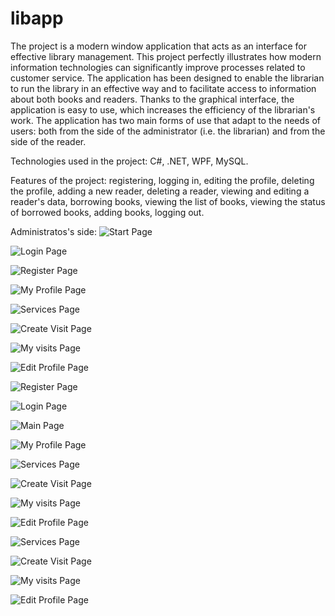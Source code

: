 # libapp
The project is a modern window application that acts as an interface for effective library management. This project perfectly illustrates how modern information technologies can significantly improve processes related to customer service. The application has been designed to enable the librarian to run the library in an effective way and to facilitate access to information about both books and readers. Thanks to the graphical interface, the application is easy to use, which increases the efficiency of the librarian's work. The application has two main forms of use that adapt to the needs of users: both from the side of the administrator (i.e. the librarian) and from the side of the reader.

Technologies used in the project: C#, .NET, WPF, MySQL.

Features of the project: registering, logging in, editing the profile, deleting the profile, adding a new reader, deleting a reader, viewing and editing a reader's data, borrowing books, viewing the list of books, viewing the status of borrowed books, adding books, logging out.

Administratos's side:
![Start Page](https://github.com/karoldziadkowiec/libapp/blob/master/photos/1.png)

![Login Page](https://github.com/karoldziadkowiec/libapp/blob/master/photos/2.png)

![Register Page](https://github.com/karoldziadkowiec/libapp/blob/master/photos/3.png)

![My Profile Page](https://github.com/karoldziadkowiec/libapp/blob/master/photos/4.png)

![Services Page](https://github.com/karoldziadkowiec/libapp/blob/master/photos/5.png)

![Create Visit Page](https://github.com/karoldziadkowiec/libapp/blob/master/photos/6.png)

![My visits Page](https://github.com/karoldziadkowiec/libapp/blob/master/photos/7.png)

![Edit Profile Page](https://github.com/karoldziadkowiec/libapp/blob/master/photos/8.png)

![Register Page](https://github.com/karoldziadkowiec/libapp/blob/master/photos/9.png)

![Login Page](https://github.com/karoldziadkowiec/libapp/blob/master/photos/10.png)

![Main Page](https://github.com/karoldziadkowiec/libapp/blob/master/photos/11.png)

![My Profile Page](https://github.com/karoldziadkowiec/libapp/blob/master/photos/12.png)

![Services Page](https://github.com/karoldziadkowiec/libapp/blob/master/photos/13.png)

![Create Visit Page](https://github.com/karoldziadkowiec/libapp/blob/master/photos/14.png)

![My visits Page](https://github.com/karoldziadkowiec/libapp/blob/master/photos/15.png)

![Edit Profile Page](https://github.com/karoldziadkowiec/libapp/blob/master/photos/16.png)

![Services Page](https://github.com/karoldziadkowiec/libapp/blob/master/photos/17.png)

![Create Visit Page](https://github.com/karoldziadkowiec/libapp/blob/master/photos/18.png)

![My visits Page](https://github.com/karoldziadkowiec/libapp/blob/master/photos/19.png)

![Edit Profile Page](https://github.com/karoldziadkowiec/libapp/blob/master/photos/20.png)
